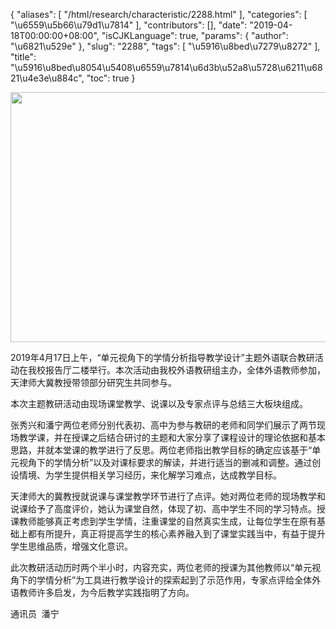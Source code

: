 {
    "aliases": [
        "/html/research/characteristic/2288.html"
    ],
    "categories": [
        "\u6559\u5b66\u79d1\u7814"
    ],
    "contributors": [],
    "date": "2019-04-18T00:00:00+08:00",
    "isCJKLanguage": true,
    "params": {
        "author": "\u6821\u529e"
    },
    "slug": "2288",
    "tags": [
        "\u5916\u8bed\u7279\u8272"
    ],
    "title": "\u5916\u8bed\u8054\u5408\u6559\u7814\u6d3b\u52a8\u5728\u6211\u6821\u4e3e\u884c",
    "toc": true
}


<img
    src="https://cdn.tfls.online/mirror/full/47ecbe0727766592ae539a9e03b339a48e3c8825.jpg"
    style="display:block;margin-left:auto;margin-right:auto;"
    decoding="async"
    fetchpriority="auto"
    loading="lazy"
    height="400"
    width="600"
/>




 




 2019年4月17日上午，“单元视角下的学情分析指导教学设计”主题外语联合教研活动在我校报告厅二楼举行。本次活动由我校外语教研组主办，全体外语教师参加，天津师大冀教授带领部分研究生共同参与。




本次主题教研活动由现场课堂教学、说课以及专家点评与总结三大板块组成。




张秀兴和潘宁两位老师分别代表初、高中为参与教研的老师和同学们展示了两节现场教学课，并在授课之后结合研讨的主题和大家分享了课程设计的理论依据和基本思路，并就本堂课的教学进行了反思。两位老师指出教学目标的确定应该基于“单元视角下的学情分析”以及对课标要求的解读，并进行适当的删减和调整。通过创设情境、为学生提供相关学习经历，来化解学习难点，达成教学目标。




天津师大的冀教授就说课与课堂教学环节进行了点评。她对两位老师的现场教学和说课给予了高度评价，她认为课堂自然，体现了初、高中学生不同的学习特点。授课教师能够真正考虑到学生学情，注重课堂的自然真实生成，让每位学生在原有基础上都有所提升，真正将提高学生的核心素养融入到了课堂实践当中，有益于提升学生思维品质，增强文化意识。




此次教研活动历时两个半小时，内容充实，两位老师的授课为其他教师以“单元视角下的学情分析”为工具进行教学设计的探索起到了示范作用，专家点评给全体外语教师许多启发，为今后教学实践指明了方向。




通讯员  潘宁



  


  



